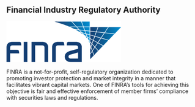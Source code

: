 ## Financial Industry Regulatory Authority

[![Finra](https://github.com/Open-Markets-Initiative/Directory/blob/main/Organizations/Finra/Images/Logo.png)](https://www.finra.org)

FINRA is a not-for-profit, self-regulatory organization dedicated to promoting investor protection and market integrity in a manner that facilitates vibrant capital markets. One of FINRA’s tools for achieving this objective is fair and effective enforcement of member firms’ compliance with securities laws and regulations.